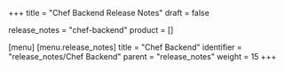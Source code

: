 +++
title = "Chef Backend Release Notes"
draft = false

release_notes = "chef-backend"
product = []

[menu]
  [menu.release_notes]
    title = "Chef Backend"
    identifier = "release_notes/Chef Backend"
    parent = "release_notes"
    weight = 15
+++